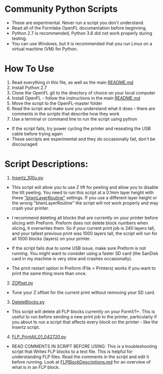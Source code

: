 # Community Python Scripts

* These are experimental. Never run a script you don't understand.
* Read all of the Formlabs OpenFL documentation before beginning. 
* Python 2.7 is recommended, Python 3.8 did not work properly during testing.
* You can use Windows, but it is recommended that you run Linux on a virtual machine (VM) for Python.

# How To Use

1) Read everything in this file, as well as the main [README.md](https://github.com/opensourcemanufacturing/OpenFL/)
2) Install Python 2.7
3) Clone the OpenFL git to the directory of choice on your local computer
4) Install OpenFL - follow the instructions in the main [README.md](https://github.com/opensourcemanufacturing/OpenFL/)
5) Move the script to the OpenFL-master folder
6) Read the script and make sure you understand what it does - there are comments in the scripts that describe how they work
7) Use a terminal or command line to run the script using python
* If the script fails, try power cycling the printer and reseating the USB cable before trying again
* These secripts are experimental and they do occasionally fail, don't be discouraged


# Script Descriptions:

1) [Insertz_100u.py](https://github.com/opensourcemanufacturing/OpenFL/blob/master/Community-PythonScripts/Scripts/Insertz_100u.py)

* This script will allow you to use Z lift for peeling and allow you to disable the tilt peeling. You need to run this script at a 0.1mm layer height with these ["btwnLayerRoutine"](https://github.com/opensourcemanufacturing/OpenFL/blob/Dev/Community-PythonScripts/VerticalLiftProfile.ini) settings. If you use a different layer height or the wrong "btwnLayerRoutine" the script will not work properly and may crash your printer.
* I recommend deleting all blocks that are currently on your printer before slicing with PreForm. Preform does not delete block numbers when slicing, it overwrites them. So if your current print job is 240 layers tall, and your tallest previous print was 1000 layers tall, the script will run for all 1000 blocks (layers) on your printer.

* If the script fails due to some USB issue, make sure Preform is not running. You might want to consider using a faster SD card (the SanDisk card in my machine is very slow and crashes occasionally).

* The print restart option in Preform (File > Printers) works if you want to print the same thing more than once.

2) [ZOffset.py](https://github.com/opensourcemanufacturing/OpenFL/blob/master/Community-PythonScripts/Scripts/ZOffset.py)
* Tune your Z offset for the current print without removing your SD card.

3) [DeleteBlocks.py](https://github.com/opensourcemanufacturing/OpenFL/blob/master/Community-PythonScripts/Scripts/DeleteBlocks.py)

* This script will delete all FLP blocks currently on your Form1/1+. This is useful to run before sending a new print job to the printer, particularly if you about to run a script that affects every block on the printer - like the Insertz script.

4) [FLP_PrintAll_01_042720.py](https://github.com/opensourcemanufacturing/OpenFL/blob/master/Community-PythonScripts/Scripts/FLP_PrintAll_01_042720.py)

* READ COMMENTS IN SCRIPT BEFORE USING: This is a troubleshooting script that Writes FLP blocks to a text file. This is helpful for understanding FLP files. Read the comments in the script and edit it before running. Look at [FLPBlockDescriptions.md](https://github.com/opensourcemanufacturing/OpenFL/blob/master/Community-PythonScripts/FLPBlockDescriptions.md) for an overview of what is in an FLP block.
